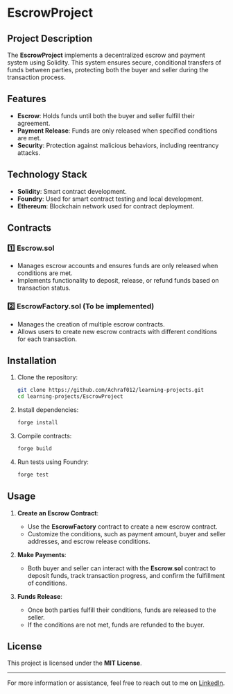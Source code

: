 
# EscrowProject

## Project Description
The **EscrowProject** implements a decentralized escrow and payment system using Solidity. This system ensures secure, conditional transfers of funds between parties, protecting both the buyer and seller during the transaction process.

## Features
- **Escrow**: Holds funds until both the buyer and seller fulfill their agreement.
- **Payment Release**: Funds are only released when specified conditions are met.
- **Security**: Protection against malicious behaviors, including reentrancy attacks.


## Technology Stack
- **Solidity**: Smart contract development.
- **Foundry**: Used for smart contract testing and local development.
- **Ethereum**: Blockchain network used for contract deployment.

## Contracts
### 1️⃣ **Escrow.sol**
- Manages escrow accounts and ensures funds are only released when conditions are met.
- Implements functionality to deposit, release, or refund funds based on transaction status.

### 2️⃣ **EscrowFactory.sol** (To be implemented)
- Manages the creation of multiple escrow contracts.
- Allows users to create new escrow contracts with different conditions for each transaction.

## Installation
1. Clone the repository:
   ```bash
   git clone https://github.com/Achraf012/learning-projects.git
   cd learning-projects/EscrowProject
   ```

2. Install dependencies:
   ```bash
   forge install
   ```

3. Compile contracts:
   ```bash
   forge build
   ```

4. Run tests using Foundry:
   ```bash
   forge test
   ```

## Usage
1. **Create an Escrow Contract**: 
   - Use the **EscrowFactory** contract to create a new escrow contract.
   - Customize the conditions, such as payment amount, buyer and seller addresses, and escrow release conditions.

2. **Make Payments**: 
   - Both buyer and seller can interact with the **Escrow.sol** contract to deposit funds, track transaction progress, and confirm the fulfillment of conditions.

3. **Funds Release**: 
   - Once both parties fulfill their conditions, funds are released to the seller.
   - If the conditions are not met, funds are refunded to the buyer.

## License
This project is licensed under the **MIT License**.

---

For more information or assistance, feel free to reach out to me on [LinkedIn](https://www.linkedin.com/in/achraf-bradji-476157335/).
